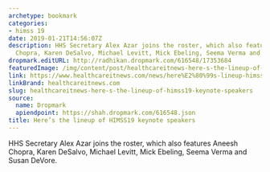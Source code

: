 ```yaml
---
archetype: bookmark
categories:
- himss 19
date: 2019-01-21T14:56:07Z
description: HHS Secretary Alex Azar joins the roster, which also features Aneesh
  Chopra, Karen DeSalvo, Michael Levitt, Mick Ebeling, Seema Verma and Susan DeVore.
dropmark.editURL: http://radhikan.dropmark.com/616548/17353684
featuredImage: /img/content/post/healthcareitnews-here-s-the-lineup-of-himss19-keynote-speakers.jpg
link: https://www.healthcareitnews.com/news/here%E2%80%99s-lineup-himss19-keynote-speakers
linkBrand: healthcareitnews.com
slug: healthcareitnews-here-s-the-lineup-of-himss19-keynote-speakers
source:
  name: Dropmark
  apiendpoint: https://shah.dropmark.com/616548.json
title: Here’s the lineup of HIMSS19 keynote speakers
---
```

HHS Secretary Alex Azar joins the roster, which also features Aneesh Chopra, Karen DeSalvo, Michael Levitt, Mick Ebeling, Seema Verma and Susan DeVore.